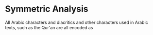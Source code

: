 Symmetric Analysis
=============
All Arabic characters and diacritics and other characters used in Arabic texts, such as the Qur'an are all encoded as 